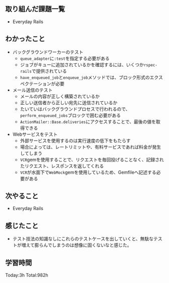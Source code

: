## 取り組んだ課題一覧

- Everyday Rails

## わかったこと

* バックグラウンドワーカーのテスト
  * `queue_adapter`に`:test`を指定する必要がある 
  * ジョブがキューに追加されているかを確認するには、いくつか`rspec-rails`で提供されている
  * `have_enqueued_job`と`enqueue_job`メソッドでは、ブロック形式のエクスペクテーションが必要
* メール送信のテスト
  * メールの内容が正しく構築されているか
  * 正しい送信者から正しい宛先に送信されているか 
  * たいていはバックグラウンドプロセスで行われるので、`perform_enqueued_jobs`ブロックで囲む必要がある
  * `ActionMailer::Base.deliveries`にアクセスすることで、最後の値を取得できる
* Webサービスをテスト
  * 外部サービスを使用するのは実行速度の低下をもたらす
  * 場合によっては、レートリミットや、有料サービスであれば料金が発生してしまう
  * `VCR`gemを使用することで、リクエストを毎回投げることなく、記録されたリクエスト、レスポンスを返してくれる
  * `VCR`が水面下で`WebMock`gemを使用しているため、Gemfileへ記述する必要がある

## 次やること

- Everyday Rails

## 感じたこと

- テスト技法の知識なしにこれらのテストケースを出していくと、無駄なテストが増えて膨らんでしまうのは想像に固くないなと感じた。
 
## 学習時間

Today:3h
Total:982h

